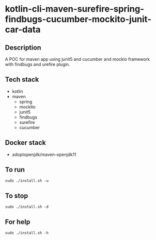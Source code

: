 # kotlin-cli-maven-surefire-spring-findbugs-cucumber-mockito-junit-car-data

## Description
A POC for maven app using junit5
and cucumber and mockio framework
 with findbugs
and urefire plugin.

## Tech stack
- kotlin
- maven
	- spring
	- mockito
  - junit5
  - findbugs
  - surefire
  - cucumber

## Docker stack
- adoptopenjdk/maven-openjdk11

## To run
`sudo ./install.sh -u`

## To stop
`sudo ./install.sh -d`

## For help
`sudo ./install.sh -h`
